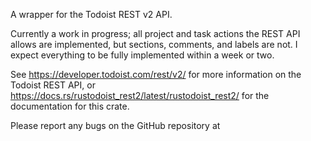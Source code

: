 A wrapper for the Todoist REST v2 API.

Currently a work in progress; all project and task actions the REST API allows are implemented,
but sections, comments, and labels are not. I expect everything to be fully implemented within a week or two. 

See https://developer.todoist.com/rest/v2/ for more information on the Todoist REST API, or
https://docs.rs/rustodoist_rest2/latest/rustodoist_rest2/ for the documentation for this crate.

Please report any bugs on the GitHub repository at 
